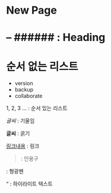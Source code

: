 # New Page
# – ###### : Heading

# 순서 없는 리스트
* version
* backup
* collaborate

1, 2, 3 … : 순서 있는 리스트

*글씨* : 기울임

**글씨** : 굵기

[링크내용](링크주소) : 링크

> : 인용구

<mark></mark> : 형광펜

“ : 하이라이트 텍스트
